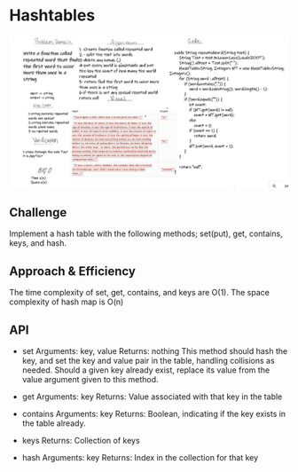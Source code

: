 # Hashtables

![code32](./31.jpg)



## Challenge
Implement a hash table with the following methods; set(put), get, contains, keys, and hash.

## Approach & Efficiency
The time complexity of set, get, contains, and keys are O(1).
The space complexity of hash map is O(n)
## API
- set
  Arguments: key, value
  Returns: nothing
  This method should hash the key, and set the key and value pair in the table, handling collisions as needed.
  Should a given key already exist, replace its value from the value argument given to this method.

- get
  Arguments: key
  Returns: Value associated with that key in the table

- contains
  Arguments: key
  Returns: Boolean, indicating if the key exists in the table already.

- keys
  Returns: Collection of keys

- hash
  Arguments: key
  Returns: Index in the collection for that key